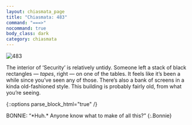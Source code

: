 ```yaml
---
layout: chiasmata_page
title: "Chiasmata: 483"
command: "===>"
nocommand: true
body_class: dark
category: chiasmata
---
```


![483](/chiasmata/images/narrative/)

The interior of ‘Security’ is relatively untidy. Someone left a stack of black rectangles — *tapes*, right — on one of the tables. It feels like it’s been a while since you’ve seen any of those.
There’s also a bank of screens in a kinda old-fashioned style. This building is probably fairly old, from what you’re seeing.

{::options parse_block_html="true" /}
<div class="dialogue">
BONNIE: “*Huh.* Anyone know what to make of all this?”
{:.Bonnie}
</div>